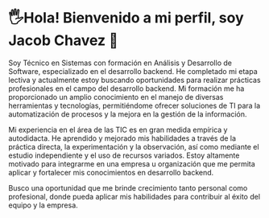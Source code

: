 
  
# 🖐Hola! Bienvenido a mi perfil, soy Jacob Chavez 🚀


Soy Técnico en Sistemas con formación en Análisis y Desarrollo de Software, especializado en el desarrollo backend. He completado mi etapa lectiva y actualmente estoy buscando oportunidades para realizar prácticas profesionales en el campo del desarrollo backend. Mi formación me ha proporcionado un amplio conocimiento en el manejo de diversas herramientas y tecnologías, permitiéndome ofrecer soluciones de TI para la automatización de procesos y la mejora en la gestión de la información.

Mi experiencia en el área de las TIC es en gran medida empírica y autodidacta. He aprendido y mejorado mis habilidades a través de la práctica directa, la experimentación y la observación, así como mediante el estudio independiente y el uso de recursos variados. Estoy altamente motivado para integrarme en una empresa u organización que me permita aplicar y fortalecer mis conocimientos en desarrollo backend.

Busco una oportunidad que me brinde crecimiento tanto personal como profesional, donde pueda aplicar mis habilidades para contribuir al éxito del equipo y la empresa.



